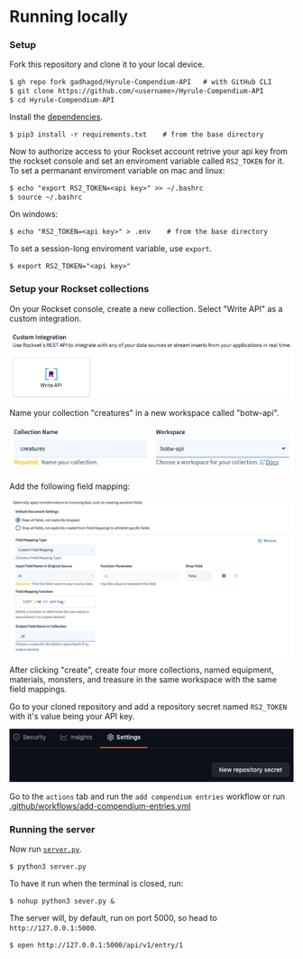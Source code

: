 # Running locally

### Setup

Fork this repository and clone it to your local device.

    $ gh repo fork gadhagod/Hyrule-Compendium-API   # with GitHub CLI
    $ git clone https://github.com/<username>/Hyrule-Compendium-API
    $ cd Hyrule-Compendium-API

Install the [dependencies](../requirements.txt).

    $ pip3 install -r requirements.txt    # from the base directory

Now to authorize access to your Rockset account retrive your api key from the rockset console and set an enviroment variable called `RS2_TOKEN` for it.
To set a permanant enviroment variable on mac and linux:

    $ echo "export RS2_TOKEN=<api key>" >> ~/.bashrc
    $ source ~/.bashrc

On windows:

    $ echo "RS2_TOKEN=<api key>" > .env    # from the base directory

To set a session-long enviroment variable, use `export`.

    $ export RS2_TOKEN="<api key>"

### Setup your Rockset collections
On your Rockset console, create a new collection. Select "Write API" as a custom integration.

![](images/write_api.png)

Name your collection "creatures" in a new workspace called "botw-api".

![](images/collection.png)

Add the following field mapping:

![](images/field_mapping.png)

After clicking "create", create four more collections, named equipment, materials, monsters, and treasure in the same workspace with the same field mappings.

Go to your cloned repository and add a repository secret named `RS2_TOKEN` with it's value being your API key.

![](images/repo_secret.png)

Go to the `actions` tab and run the `add compendium entries` workflow or run [.github/workflows/add-compendium-entries.yml](../.github/workflows/add-compendium-entries.yml)

### Running the server

Now run [`server.py`](../server.py).

    $ python3 server.py

To have it run when the terminal is closed, run:

    $ nohup python3 sever.py &

The server will, by default, run on port 5000, so head to `http://127.0.0.1:5000`.

    $ open http://127.0.0.1:5000/api/v1/entry/1